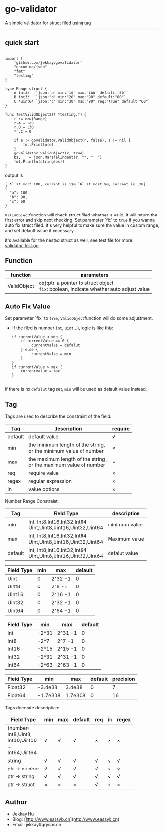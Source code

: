 # go-validator
A simple validator for struct filed using tag

---

## quick start

```

import (
    "github.com/jekkay/govalidator"
    "encoding/json"
    "fmt"
    "testing"
}

type Range struct {
	A int32   `json:"a" min:"10" max:"100" default:"50"`
	B int32   `json:"b" min:"20" max:"90" default:"80"`
	C *uint64 `json:"c" min:"30" max:"90" req:"true" default:"60"`
}

func TestValidObject2(t *testing.T) {
	r := new(Range)
	r.A = 120
	r.B = 130
	*r.C = 0

	if e := govalidator.ValidObject(r, false); e != nil {
		fmt.Println(e)
	}
	govalidator.ValidObject(r, true)
	bs, _ := json.MarshalIndent(r, "", "  ")
	fmt.Println(string(bs))
}
```

output is 
```
[`A` at most 100, current is 120 `B` at most 90, current is 130]
{
  "a": 100,
  "b": 90,
  "c": 60
}
```

<p><code>ValidObject</code>function will check struct filed whether is valid, 
it will return the first error and skip next checking. Set parameter `fix` to <code>true</code> 
if you wanna auto fix struct filed. It's very helpful to make sure the value in custom range, and set
default value if necessary.</p>

it's available for the nested struct as well, see test file for more: [validator_test.go](./validator_test.go).


## Function

| function | parameters | 
|--------|--------|
| ValidObject | <code>obj</code>:ptr, a pointer to struct object<br/><code>fix</code>: boolean, indicate whether auto adjust value<br/>|

## Auto Fix Value



<p>Set parameter `fix` to <code>true</code>, <code>ValidObject</code>function will do some adjustment.</p>

 - if the filed is number(<code>int</code>, <code>uint</code>...), logic is like this:

```
   if currentValue < min {
       if currentValue == 0 {
            currentValue = defalut
       } else {
            currentValue = min
       }
   }
   if currentValue > max {
       currentValue = max
   }
     
``` 

<p>if there is no <code>defalut</code> tag set, <code>min</code> will be used as default value instead. </p>

## Tag

<p>Tags are used to describe the constraint of the field.</p>


| Tag | description | require |
|------|------|------|
| default | default value | √ | 
| min | the minimum length of the string,<br/> or the minimum value of number | × |
| max | the maximum length of the string ,<br/> or the maximum value of number| × |
| req | require value | × |
| regex | regular expression | × |
| in | value options | × |

<p>Number Range Constraint:</p>

| Tag | Field Type |description |
|------|------|------|
| min | Int, Int8,Int16,Int32,Int64<br/>Uint,Uint8,Uint16,Uint32,Uint64| minimum value |
| max | Int, Int8,Int16,Int32,Int64<br/>Uint,Uint8,Uint16,Uint32,Uint64| Maximum value |
| default | Int, Int8,Int16,Int32,Int64<br/>Uint,Uint8,Uint16,Uint32,Uint64| defalut value |


| Field Type | min | max | default |
|-------|-------|-------|-------|
| Uint | 0 | 2^32 -1 | 0 |
| Uint8 | 0 | 2^8 -1 | 0 |
| Uint16 | 0 | 2^16 -1 | 0 |
| Uint32 | 0 | 2^32 -1 | 0 |
| Uint64 | 0 | 2^64 -1 | 0 |


| Field Type | min | max | default |
|-------|-------|-------|-------|
| Int | -2^31 | 2^31 -1 | 0 |
| Int8 | -2^7 | 2^7 -1 | 0 |
| Int16 | -2^15 | 2^15 -1 | 0 |
| Int32 | -2^31 | 2^31 -1 | 0 |
| Int64 | -2^63 | 2^63 -1 | 0 |

| Field Type | min | max | default | precision|
|-------|-------|-------|-------|-------|
| Float32 | -3.4e38 | 3.4e38 | 0 | 7 |
| Float64 | -1.7e308 | 1.7e308	 | 0 | 16 |


<p> Tags decorate description:</p>

| Field Type | min | max | default | req | in | regex |
|-------|-------|-------|-------|-------|-------|-------|
| (number)<br/>Int8,Uint8,<br/>Int16,Uint16<br/>...<br/>Int64,Uint64| √ | √ | √ | × |× |× |
| string | √ | √ | √ |  √ | √ | √ |
| ptr -> number |√ | √ | √ | √ |× |× |
| ptr -> string | √ | √ | √ |  √ | √ | √ |
| ptr -> struct |× |× |× |√ |× |× |

## Author
 - Jekkay Hu
 - Blog: [http://www.eassyb.cn](http://www.eassyb.cn)
 - Email: jekkay#qqvips.cn
 